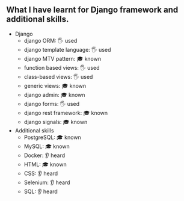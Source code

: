 ## What I have learnt for Django framework and additional skills.

- Django
  - django ORM: 🖐️ used
  - django template language: 🖐️ used
  - django MTV pattern: 🎓 known
  - function based views: 🖐️ used
  - class-based views: 🖐️ used
  - generic views: 🎓 known
  - django admin: 🎓 known
  - django forms: 🖐️ used
  - django rest framework: 🎓 known
  - django signals: 🎓 known
- Additional skills
  - PostgreSQL: 🎓 known
  - MySQL: 🎓 known
  - Docker: 👂 heard
  - HTML: 🎓 known
  - CSS: 👂 heard
  - Selenium: 👂 heard
  - SQL: 👂 heard
  

